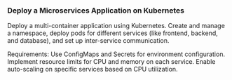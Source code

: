 ### Deploy a Microservices Application on Kubernetes

Deploy a multi-container application using Kubernetes. Create and manage a namespace, deploy pods for different services (like frontend, backend, and database), and set up inter-service communication.

Requirements:
Use ConfigMaps and Secrets for environment configuration.
Implement resource limits for CPU and memory on each service.
Enable auto-scaling on specific services based on CPU utilization.
